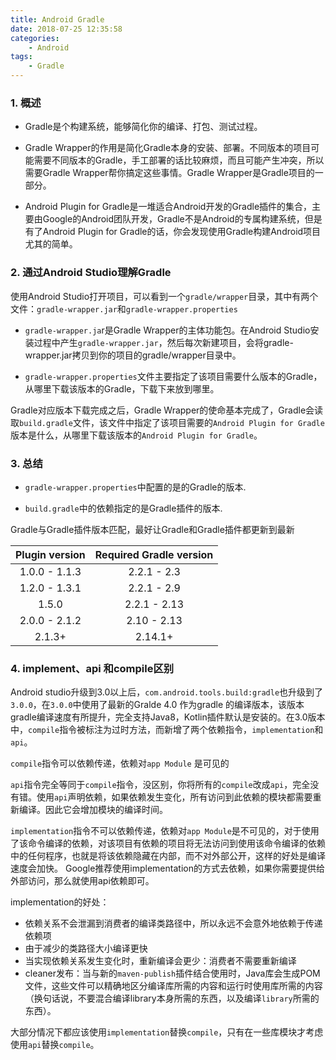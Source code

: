 ```yaml
---
title: Android Gradle
date: 2018-07-25 12:35:58
categories: 
    - Android
tags:
    - Gradle
---
```


### 1. 概述

* Gradle是个构建系统，能够简化你的编译、打包、测试过程。
 
* Gradle Wrapper的作用是简化Gradle本身的安装、部署。不同版本的项目可能需要不同版本的Gradle，手工部署的话比较麻烦，而且可能产生冲突，所以需要Gradle Wrapper帮你搞定这些事情。Gradle Wrapper是Gradle项目的一部分。

* Android Plugin for Gradle是一堆适合Android开发的Gradle插件的集合，主要由Google的Android团队开发，Gradle不是Android的专属构建系统，但是有了Android Plugin for Gradle的话，你会发现使用Gradle构建Android项目尤其的简单。

<!-- more -->

### 2. 通过Android Studio理解Gradle

使用Android Studio打开项目，可以看到一个`gradle/wrapper`目录，其中有两个文件：`gradle-wrapper.jar`和`gradle-wrapper.properties`

* `gradle-wrapper.ja`r是Gradle Wrapper的主体功能包。在Android Studio安装过程中产生`gradle-wrapper.jar`，然后每次新建项目，会将gradle-wrapper.jar拷贝到你的项目的gradle/wrapper目录中。

* `gradle-wrapper.properties`文件主要指定了该项目需要什么版本的Gradle，从哪里下载该版本的Gradle，下载下来放到哪里。


Gradle对应版本下载完成之后，Gradle Wrapper的使命基本完成了，Gradle会读取`build.gradle`文件，该文件中指定了该项目需要的`Android Plugin for Gradle`版本是什么，从哪里下载该版本的`Android Plugin for Gradle`。


### 3. 总结

* `gradle-wrapper.properties`中配置的是的Gradle的版本.

* `build.gradle`中的依赖指定的是Gradle插件的版本.

Gradle与Gradle插件版本匹配，最好让Gradle和Gradle插件都更新到最新


| Plugin version | Required Gradle version |
| :----: | :----:|
| 1.0.0 - 1.1.3 | 2.2.1 - 2.3 |
| 1.2.0 - 1.3.1 | 2.2.1 - 2.9 |
| 1.5.0 | 2.2.1 - 2.13 |
| 2.0.0 - 2.1.2 | 2.10 - 2.13 |
| 2.1.3+ | 2.14.1+ |


### 4. implement、api 和compile区别

Android studio升级到3.0以上后，`com.android.tools.build:gradle`也升级到了`3.0.0`，在`3.0.0`中使用了最新的Gralde 4.0 作为gradle 的编译版本，该版本gradle编译速度有所提升，完全支持Java8，Kotlin插件默认是安装的。在3.0版本中，`compile`指令被标注为过时方法，而新增了两个依赖指令，`implementation`和`api`。

`compile`指令可以依赖传递，依赖对`app Module` 是可见的

`api`指令完全等同于`compile`指令，没区别，你将所有的`compile`改成`api`，完全没有错。使用`api`声明依赖，如果依赖发生变化，所有访问到此依赖的模块都需要重新编译。因此它会增加模块的编译时间。

`implementation`指令不可以依赖传递，依赖对`app Module`是不可见的，对于使用了该命令编译的依赖，对该项目有依赖的项目将无法访问到使用该命令编译的依赖中的任何程序，也就是将该依赖隐藏在内部，而不对外部公开，这样的好处是编译速度会加快。
Google推荐使用implementation的方式去依赖，如果你需要提供给外部访问，那么就使用api依赖即可。

implementation的好处：

 * 依赖关系不会泄漏到消费者的编译类路径中，所以永远不会意外地依赖于传递依赖项 
 * 由于减少的类路径大小编译更快
 * 当实现依赖关系发生变化时，重新编译会更少：消费者不需要重新编译
 * cleaner发布：当与新的`maven-publish`插件结合使用时，Java库会生成POM文件，这些文件可以精确地区分编译库所需的内容和运行时使用库所需的内容（换句话说，不要混合编译library本身所需的东西，以及编译`library`所需的东西）。

 
大部分情况下都应该使用`implementation`替换`compile`，只有在一些库模块才考虑使用`api`替换`compile`。